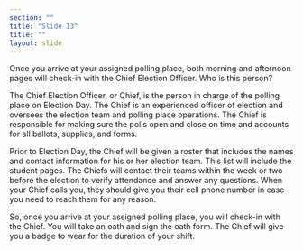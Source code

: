```yaml
---
section: ""
title: "Slide 13"
title: ""
layout: slide
---
```


Once you arrive at your assigned polling place, both morning and afternoon pages will check-in with the Chief Election Officer.  Who is this person?

The Chief Election Officer, or Chief, is the person in charge of the polling place on Election Day.  The Chief is an experienced officer of election and oversees the election team and polling place operations.  The Chief is responsible for making sure the polls open and close on time and accounts for all ballots, supplies, and forms.

Prior to Election Day, the Chief will be given a roster that includes the names and contact information for his or her election team.  This list will include the student pages.  The Chiefs will contact their teams within the week or two before the election to verify attendance and answer any questions.  When your Chief calls you, they should give you their cell phone number in case you need to reach them for any reason.

So, once you arrive at your assigned polling place, you will check-in with the Chief.  You will take an oath and sign the oath form.  The Chief will give you a badge to wear for the duration of your shift. 
